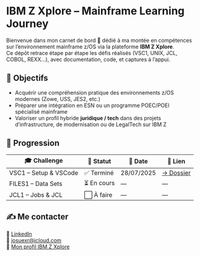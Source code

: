 # IBM Z Xplore – Mainframe Learning Journey

Bienvenue dans mon carnet de bord 📘 dédié à ma montée en compétences sur l’environnement mainframe z/OS via la plateforme **IBM Z Xplore**.  
Ce dépôt retrace étape par étape les défis réalisés (VSC1, UNIX, JCL, COBOL, REXX…), avec documentation, code, et captures à l’appui.

## 🎯 Objectifs
- Acquérir une compréhension pratique des environnements z/OS modernes (Zowe, USS, JES2, etc.)
- Préparer une intégration en ESN ou un programme POEC/POEI spécialisé mainframe
- Valoriser un profil hybride **juridique / tech** dans des projets d’infrastructure, de modernisation ou de LegalTech sur IBM Z

## 🧭 Progression

| 🎓 Challenge             | 📌 Statut   | 📅 Date       | 🔗 Lien                  |
|--------------------------|------------|---------------|---------------------------|
| VSC1 – Setup & VSCode    | ✅ Terminé | 28/07/2025    | [→ Dossier](./VSC1/)      |
| FILES1 – Data Sets       | ⏳ En cours| —             | —                         |
| JCL1 – Jobs & JCL        | ⬜ À faire | —             | —                         |

## ✍️ Me contacter

💼 [LinkedIn](https://linkedin.com/in/josuerochadev)  
📧 josuexr@icloud.com  
🔗 [Mon profil IBM Z Xplore](https://ibmzxplore.influitive.com/profiles/8aeb5e98-1732-43c1-8411-ccb1f07b14e9)